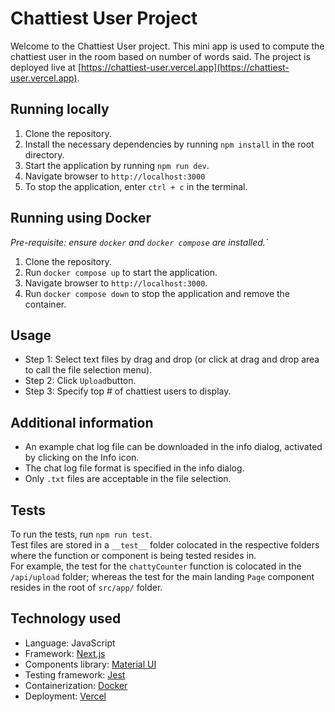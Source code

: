 # Chattiest User Project

Welcome to the Chattiest User project. This mini app is used to compute the chattiest user in the room based on number of words said. The project is deployed live at [https://chattiest-user.vercel.app](https://chattiest-user.vercel.app).

## Running locally

1. Clone the repository.
2. Install the necessary dependencies by running `npm install` in the root directory.
3. Start the application by running `npm run dev`.
4. Navigate browser to `http://localhost:3000`
5. To stop the application, enter `ctrl + c` in the terminal.

## Running using Docker

_Pre-requisite: ensure `docker` and `docker compose` are installed.`_

1. Clone the repository.
2. Run `docker compose up` to start the application.
3. Navigate browser to `http://localhost:3000`.
4. Run `docker compose down` to stop the application and remove the container.

## Usage

- Step 1: Select text files by drag and drop (or click at drag and drop area to call the file selection menu).
- Step 2: Click `Upload`button.
- Step 3: Specify top # of chattiest users to display.

## Additional information

- An example chat log file can be downloaded in the info dialog, activated by clicking on the Info icon.
- The chat log file format is specified in the info dialog.
- Only `.txt` files are acceptable in the file selection.

## Tests

To run the tests, run `npm run test`.  
Test files are stored in a `__test__` folder colocated in the respective folders where the function or component is being tested resides in.  
For example, the test for the `chattyCounter` function is colocated in the `/api/upload` folder; whereas the test for the main landing `Page` component resides in the root of `src/app/` folder.

## Technology used

- Language: JavaScript
- Framework: [Next.js](https://nextjs.org/)
- Components library: [Material UI](https://mui.com/)
- Testing framework: [Jest](https://jestjs.io/)
- Containerization: [Docker](https://www.docker.com/)
- Deployment: [Vercel](https://vercel.com/)
